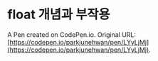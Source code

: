 # float 개념과 부작용

A Pen created on CodePen.io. Original URL: [https://codepen.io/parkjunehwan/pen/LYyLjMj](https://codepen.io/parkjunehwan/pen/LYyLjMj).


